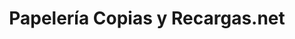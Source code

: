 ---
title: "Papelería Copias y Recargas.net"
url: /pereira/papeleria-copias-y-recargas-net/
shop: Kopieren
---